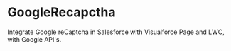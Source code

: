 # GoogleRecapctha
Integrate Google reCaptcha in Salesforce with Visualforce Page and LWC, with Google API's.
